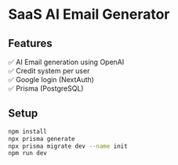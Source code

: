 # SaaS AI Email Generator

## Features

✅ AI Email generation using OpenAI  
✅ Credit system per user  
✅ Google login (NextAuth)  
✅ Prisma (PostgreSQL)  

## Setup

```bash
npm install
npx prisma generate
npx prisma migrate dev --name init
npm run dev
